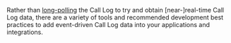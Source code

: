 Rather than [long-polling]() the Call Log to try and obtain [near-]real-time Call Log data, there are a variety of tools and recommended development best practices to add event-driven Call Log data into your applications and integrations.

